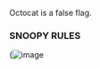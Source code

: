 Octocat is a false flag.
### SNOOPY RULES
(![image](https://user-images.githubusercontent.com/111461263/185488235-b6c3198c-0809-450e-9749-499813a26f69.png)
